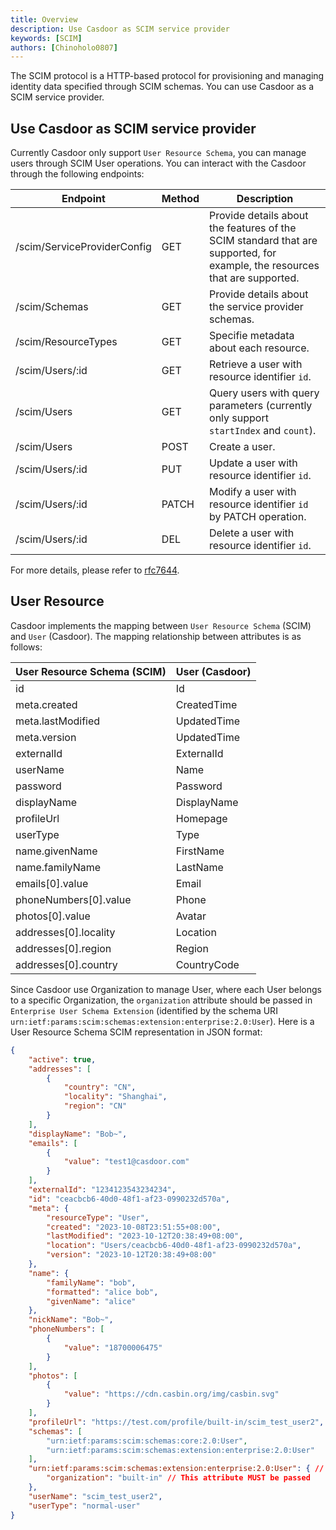 ```yaml
---
title: Overview
description: Use Casdoor as SCIM service provider
keywords: [SCIM]
authors: [Chinoholo0807]
---
```


The SCIM protocol is a HTTP-based protocol for provisioning and managing identity data specified through SCIM schemas.
You can use Casdoor as a SCIM service provider.

## Use Casdoor as SCIM service provider

Currently Casdoor only support `User Resource Schema`, you can manage users through SCIM User operations.
You can interact with the Casdoor through the following endpoints:

| Endpoint          | Method  | Description | 
| ------------- | ------------- | ------------- |
| /scim/ServiceProviderConfig | GET | Provide details about the features of the SCIM standard that are supported, for example, the resources that are supported. |
| /scim/Schemas | GET | Provide details about the service provider schemas. |
| /scim/ResourceTypes | GET | Specifie metadata about each resource. |
| /scim/Users/:id | GET | Retrieve a user with resource identifier `id`. |
| /scim/Users | GET | Query users with query parameters (currently only support `startIndex` and `count`). |
| /scim/Users | POST | Create a user. |
| /scim/Users/:id | PUT | Update a user with resource identifier `id`. |
| /scim/Users/:id | PATCH | Modify a user with resource identifier `id` by PATCH operation. |
| /scim/Users/:id | DEL | Delete a user with resource identifier `id`. |

For more details, please refer to [rfc7644](https://datatracker.ietf.org/doc/html/rfc7644).

## User Resource

Casdoor implements the mapping between `User Resource Schema` (SCIM) and `User` (Casdoor).
The mapping relationship between attributes is as follows:

| User Resource Schema (SCIM)          | User (Casdoor)  |
| ------------- | -------------------------------------- |
| id | Id |
| meta.created | CreatedTime |
| meta.lastModified | UpdatedTime |
| meta.version | UpdatedTime |
| externalId | ExternalId |
| userName | Name |
| password | Password |
| displayName | DisplayName |
| profileUrl | Homepage | 
| userType | Type | 
| name.givenName | FirstName |
| name.familyName | LastName | 
| emails[0].value | Email |
| phoneNumbers[0].value | Phone | 
| photos[0].value | Avatar | 
| addresses[0].locality | Location |
| addresses[0].region | Region |
| addresses[0].country | CountryCode |

Since Casdoor use Organization to manage User, where each User belongs to a specific Organization, the `organization` attribute should be passed in `Enterprise User Schema Extension` (identified by the schema URI `urn:ietf:params:scim:schemas:extension:enterprise:2.0:User`). Here is a User Resource Schema SCIM representation in JSON format:

```json
{
    "active": true,
    "addresses": [
        {
            "country": "CN",
            "locality": "Shanghai",
            "region": "CN"
        }
    ],
    "displayName": "Bob~",
    "emails": [
        {
            "value": "test1@casdoor.com"
        }
    ],
    "externalId": "1234123543234234",
    "id": "ceacbcb6-40d0-48f1-af23-0990232d570a",
    "meta": {
        "resourceType": "User",
        "created": "2023-10-08T23:51:55+08:00",
        "lastModified": "2023-10-12T20:38:49+08:00",
        "location": "Users/ceacbcb6-40d0-48f1-af23-0990232d570a",
        "version": "2023-10-12T20:38:49+08:00"
    },
    "name": {
        "familyName": "bob",
        "formatted": "alice bob",
        "givenName": "alice"
    },
    "nickName": "Bob~",
    "phoneNumbers": [
        {
            "value": "18700006475"
        }
    ],
    "photos": [
        {
            "value": "https://cdn.casbin.org/img/casbin.svg"
        }
    ],
    "profileUrl": "https://test.com/profile/built-in/scim_test_user2",
    "schemas": [
        "urn:ietf:params:scim:schemas:core:2.0:User",
        "urn:ietf:params:scim:schemas:extension:enterprise:2.0:User"
    ],
    "urn:ietf:params:scim:schemas:extension:enterprise:2.0:User": { // The enterprise User extension is identified using this schema URI
        "organization": "built-in" // This attribute MUST be passed
    },
    "userName": "scim_test_user2",
    "userType": "normal-user"
}
```
